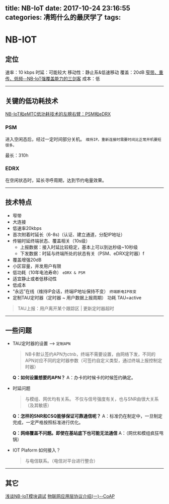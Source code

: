 title: NB-IoT
date: 2017-10-24 23:16:55
categories: 凊筠什么的最厌学了
tags:
---

# NB-IOT

## 定位

速率：10 kbps
时延：可能较大
移动性：静止系&低速移动
覆盖：20dB     [窄带、重传、低频--NB-IoT强覆盖能力的三剑客](http://mp.weixin.qq.com/s/JoMldugxWqedOUEmSgZ9iQ)
成本：低

<!-- more -->

----------

## 关键的低功耗技术

[NB-IoT和eMTC低功耗技术的左膀右臂：PSM和eDRX](http://mp.weixin.qq.com/s/X_haiysX5cjTWzW7p2rYBg)

### PSM

进入空闲态后，经过一定时间部分关机。
`维持IP。重新连接时需要时间比正常开机要短很多。`

最长：310h

### EDRX

在空闲状态时，延长寻呼周期，达到节约电量效果。


----------


## 技术特点

- 窄带
- 大连接
- 低速率20kbps
- 首次附着时延长（6-8s)（认证、建立通道，分配IP地址）
- 传输时延终端状态、覆盖相关（10s级）
    - 上报数据：接入时延比较稳定，基本上可以到达秒级~10秒级
    - 下发数据：时延与终端所处的状态有关（PSM、eDRX定时器）f
- 覆盖增强20dB
- 小区容量，并发用户有限
- 低功耗（10年电池寿命）  `eDRX & PSM`
- 适宜静止或者低移动性
- 低成本
- “永远”在线（维持IP会话，终端IP地址保持不变） `终端断电IP改变`
- 定制TAU定时器（定时器 ~ 用户数据上报周期） 功耗 TAU=active
> TAU上报：用户离开某个跟踪区 | 更新定时器超时


----------


## 一些问题

* TAU定时器的设置 —> `定制APN`

    > NB卡默认签约APN为ctnb，终端不需要设置，由网络下发，不同的APN对应不同的定时器参数（可签约自定义类型，通过终端上报控制定时器）

    **Q：如何设置想要的APN？**
    A：办卡的时候卡的时候签约确定。

* 时延问题

    >与模组、网优均有关系。
不仅与信号强度有关，也与SNR由很大关系（及其敏感）

    **Q：怎样的SNR和CSQ能够保证可靠通信呢？**
    A：标准仍在制定中，一旦制定完成，一定严格按照标准进行优化。

    **Q：网络覆盖不问题。即使在基站底下也可能无法通信**
    A：（网优和模组疯狂甩锅）

* IOT Plaform 如何接入？
    > 与电信联系。（电信对平台进行整合）


----------


## 其它

[浅谈NB-IoT模块调试](https://mp.weixin.qq.com/s/vqTKH2QYxDhig8G-Jw_npg)
[物联网应用层协议介绍(一)--CoAP](https://mp.weixin.qq.com/s/dEx4Pcoh8DD40EydXphyxg)


    


